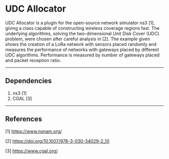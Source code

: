 # UDC Allocator

UDC Allocator is a plugin for the open-source network simulator ns3 [1], giving a class capable of constructing wireless coverage regions fast. The underlying algorithms, solving the two-dimensional Unit Disk Cover (UDC) problem, were chosen after careful analysis in [2]. The example given shows the creation of a LoRa network with sensors placed randomly and measures the performance of networks with gateways placed by different UDC algorithms. Performance is measured by number of gateways placed and packet reception ratio.

---------------------
Dependencies
---------------------

1.	ns3 [1]
2.	CGAL [3]



---------------------
References
---------------------
[1] https://www.nsnam.org/

[2] https://doi.org/10.1007/978-3-030-34029-2_10

[3] https://www.cgal.org/
